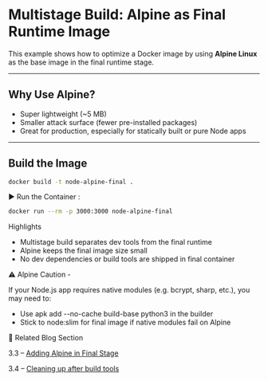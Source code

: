 # Multistage Build: Alpine as Final Runtime Image

This example shows how to optimize a Docker image by using **Alpine Linux** as the base image in the final runtime stage.

---

## Why Use Alpine?

- Super lightweight (~5 MB)
- Smaller attack surface (fewer pre-installed packages)
- Great for production, especially for statically built or pure Node apps

---

## Build the Image

```bash
docker build -t node-alpine-final .
```

▶  Run the Container :
```bash
docker run --rm -p 3000:3000 node-alpine-final
```
Highlights
- Multistage build separates dev tools from the final runtime
- Alpine keeps the final image size small
- No dev dependencies or build tools are shipped in final container

⚠  Alpine Caution -

If your Node.js app requires native modules (e.g. bcrypt, sharp, etc.), you may need to:
- Use apk add --no-cache build-base python3 in the builder
- Stick to node:slim for final image if native modules fail on Alpine

📎 Related Blog Section

3.3 – [Adding Alpine in Final Stage]()

3.4 – [Cleaning up after build tools]()
